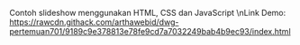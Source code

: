 Contoh slideshow menggunakan HTML, CSS dan JavaScript
\nLink Demo: https://rawcdn.githack.com/arthawebid/dwg-pertemuan701/9189c9e378813e78fe9cd7a7032249bab4b9ec93/index.html
